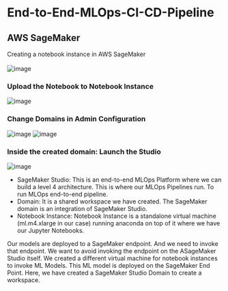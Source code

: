 # End-to-End-MLOps-CI-CD-Pipeline

## AWS SageMaker
Creating a notebook instance in AWS SageMaker </br></br>
![image](https://github.com/srsapireddy/End-to-End-MLOps-CI-CD-Pipeline/assets/32967087/5c06d7cb-4f3e-4506-88f3-18029f04fcb9)

### Upload the Notebook to Notebook Instance
![image](https://github.com/srsapireddy/End-to-End-MLOps-CI-CD-Pipeline/assets/32967087/78683c43-422e-47fc-aa1a-d4a6d152a88e)


### Change Domains in Admin Configuration
![image](https://github.com/srsapireddy/End-to-End-MLOps-CI-CD-Pipeline/assets/32967087/f87c68ed-90c4-491c-b121-967bdc07ce95)
![image](https://github.com/srsapireddy/End-to-End-MLOps-CI-CD-Pipeline/assets/32967087/a5f79bdf-9a08-4617-b8ce-645144627fe1)

### Inside the created domain: Launch the Studio
![image](https://github.com/srsapireddy/End-to-End-MLOps-CI-CD-Pipeline/assets/32967087/80b52c25-6ab6-46c4-a7c8-97534486ec1d)

* SageMaker Studio: This is an end-to-end MLOps Platform where we can build a level 4 architecture. This is where our MLOps Pipelines run. To run MLOps end-to-end pipeline. </br>
* Domain: It is a shared workspace we have created. The SageMaker domain is an integration of SageMaker Studio. </br>
* Notebook Instance: Notebook Instance is a standalone virtual machine (ml.m4.xlarge in our case) running anaconda on top of it where we have our Jupyter Notebooks. </br>

Our models are deployed to a SageMaker endpoint. And we need to invoke that endpoint. We want to avoid invoking the endpoint on the ASageMaker Studio itself. We created a different virtual machine for notebook instances to invoke ML Models. This ML model is deployed on the SageMaker End Point. Here, we have created a SageMaker Studio Domain to create a workspace.


































